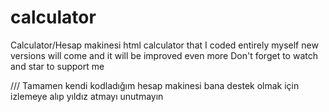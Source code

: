 # calculator
Calculator/Hesap makinesi
html calculator that I coded entirely myself new versions will come and it will be improved even more Don't forget to watch and star to support me


/// 
Tamamen kendi kodladığım hesap makinesi bana destek olmak için izlemeye alıp yıldız atmayı unutmayın
